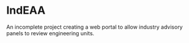 # IndEAA
An incomplete project creating a web portal to allow industry advisory panels to review engineering units.
